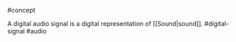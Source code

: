 #concept 

A digital audio signal is a digital representation of [[Sound|sound]]. #digital-signal #audio 